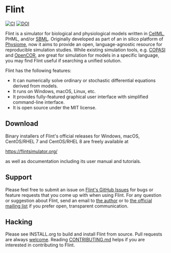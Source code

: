 Flint
=====

[![CI](https://github.com/flintproject/Flint/workflows/CI/badge.svg)](https://github.com/flintproject/Flint/actions?query=workflow%3ACI)
[![DOI](http://joss.theoj.org/papers/10.21105/joss.02331/status.svg)](https://doi.org/10.21105/joss.02331)

Flint is a simulator for biological and physiological models written in
[CellML](https://www.cellml.org/), PHML, and/or [SBML](https://www.sbml.org/).
Originally developed as part of an in silico platform of
[Physiome](https://en.wikipedia.org/wiki/Physiome), now it aims to provide an
open, language-agnostic resource for reproducible simulation studies.
While existing simulation tools, e.g. [COPASI](http://copasi.org/) and
[OpenCOR](https://opencor.ws/), are great for simulation for models in a
specific language, you may find Flint useful if searching a unified solution.

Flint has the following features:

* It can numerically solve ordinary or stochastic differential equations derived
  from models.
* It runs on Windows, macOS, Linux, etc.
* It provides fully-featured graphical user interface with simplified
  command-line interface.
* It is open source under the MIT license.

Download
--------

Binary installers of Flint's official releases for Windows, macOS, CentOS/RHEL 7
and CentOS/RHEL 8 are freely available at

https://flintsimulator.org/

as well as documentation including its user manual and tutorials.

Support
-------

Please feel free to submit an issue on
[Flint's GitHub Issues](https://github.com/flintproject/Flint/issues)
for bugs or feature requests that you come up with when using Flint.
For any question or suggestion about Flint, send an email to
[the author](mailto:tabe@fixedpoint.jp "Takeshi Abe")
or to [the official mailing list](https://groups.google.com/g/flint-discuss) if
you prefer open, transparent communication.

Hacking
-------

Please see INSTALL.org to build and install Flint from source.
Pull requests are always [welcome](https://github.com/flintproject/Flint/pulls).
Reading [CONTRIBUTING.md](CONTRIBUTING.md) helps if you are interested in
contributing to Flint.
